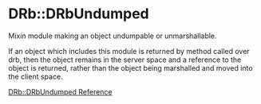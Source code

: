 # DRb::DRbUndumped

Mixin module making an object undumpable or unmarshallable.

If an object which includes this module is returned by method called over drb,
then the object remains in the server space and a reference to the object is
returned, rather than the object being marshalled and moved into the client
space.

[DRb::DRbUndumped Reference](https://ruby-doc.org/stdlib-2.5.0/libdoc/drb/rdoc/DRb::DRbUndumped.html)